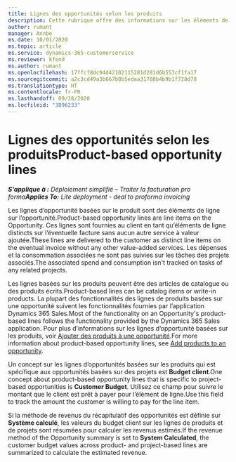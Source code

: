 ```yaml
---
title: Lignes des opportunités selon les produits
description: Cette rubrique offre des informations sur les éléments de ligne d’opportunité basée sur des produits dans Project Operations.
author: rumant
manager: Annbe
ms.date: 10/01/2020
ms.topic: article
ms.service: dynamics-365-customerservice
ms.reviewer: kfend
ms.author: rumant
ms.openlocfilehash: 17ffcf8dc94d42102115281d281d6b553cf1fa17
ms.sourcegitcommit: a2c3cd49a3b667b8b5edaa31788b4b9b1f728d78
ms.translationtype: HT
ms.contentlocale: fr-FR
ms.lasthandoff: 09/28/2020
ms.locfileid: "3896233"
---
```

# <a name="product-based-opportunity-lines"></a><span data-ttu-id="a5357-103">Lignes des opportunités selon les produits</span><span class="sxs-lookup"><span data-stu-id="a5357-103">Product-based opportunity lines</span></span>

<span data-ttu-id="a5357-104">_**S’applique à :** Déploiement simplifié – Traiter la facturation pro forma_</span><span class="sxs-lookup"><span data-stu-id="a5357-104">_**Applies To:** Lite deployment - deal to proforma invoicing_</span></span>

<span data-ttu-id="a5357-105">Les lignes d’opportunité basées sur le produit sont des éléments de ligne sur l’opportunité.</span><span class="sxs-lookup"><span data-stu-id="a5357-105">Product-based opportunity lines are line items on the Opportunity.</span></span> <span data-ttu-id="a5357-106">Ces lignes sont fournies au client en tant qu’éléments de ligne distincts sur l’éventuelle facture sans aucun autre service à valeur ajoutée.</span><span class="sxs-lookup"><span data-stu-id="a5357-106">These lines are delivered to the customer as distinct line items on the eventual invoice without any other value-added services.</span></span> <span data-ttu-id="a5357-107">Les dépenses et la consommation associées ne sont pas suivies sur les tâches des projets associés.</span><span class="sxs-lookup"><span data-stu-id="a5357-107">The associated spend and consumption isn't tracked on tasks of any related projects.</span></span>

<span data-ttu-id="a5357-108">Les lignes basées sur les produits peuvent être des articles de catalogue ou des produits écrits.</span><span class="sxs-lookup"><span data-stu-id="a5357-108">Product-based lines can be catalog items or write-in products.</span></span> <span data-ttu-id="a5357-109">La plupart des fonctionnalités des lignes de produits basées sur une opportunité suivent les fonctionnalités fournies par l’application Dynamics 365 Sales.</span><span class="sxs-lookup"><span data-stu-id="a5357-109">Most of the functionality on an Opportunity's product-based lines follows the functionality provided by the Dynamics 365 Sales application.</span></span> <span data-ttu-id="a5357-110">Pour plus d’informations sur les lignes d’opportunité basées sur les produits, voir [Ajouter des produits à une opportunité](https://docs.microsoft.com/dynamics365/sales-enterprise/add-products-opportunity).</span><span class="sxs-lookup"><span data-stu-id="a5357-110">For more information about product-based opportunity lines, see [Add products to an opportunity](https://docs.microsoft.com/dynamics365/sales-enterprise/add-products-opportunity).</span></span>

<span data-ttu-id="a5357-111">Un concept sur les lignes d’opportunités basées sur les produits qui est spécifique aux opportunités basées sur des projets est **Budget client**.</span><span class="sxs-lookup"><span data-stu-id="a5357-111">One concept about product-based opportunity lines that is specific to project-based opportunities is **Customer Budget**.</span></span> <span data-ttu-id="a5357-112">Utilisez ce champ pour suivre le montant que le client est prêt à payer pour l’élément de ligne.</span><span class="sxs-lookup"><span data-stu-id="a5357-112">Use this field to track the amount the customer is willing to pay for the line item.</span></span>

<span data-ttu-id="a5357-113">Si la méthode de revenus du récapitulatif des opportunités est définie sur **Système calculé**, les valeurs du budget client sur les lignes de produits et de projets sont résumées pour calculer les revenus estimés.</span><span class="sxs-lookup"><span data-stu-id="a5357-113">If the revenue method of the Opportunity summary is set to **System Calculated**, the customer budget values across product- and project-based lines are summarized to calculate the estimated revenue.</span></span>
